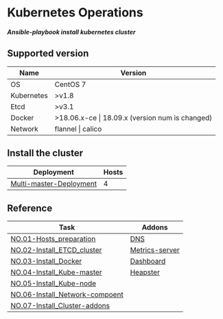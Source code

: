 # Kubernetes **Op**erations 

##### Ansible-playbook install kubernetes cluster

## Supported version

| Name       | Version                                         |
| ---------- | ----------------------------------------------- |
| OS         | CentOS 7                                        |
| Kubernetes | >v1.8                                           |
| Etcd       | >v3.1                                           |
| Docker     | >18.06.x-ce \| 18.09.x (version num is changed) |
| Network    | flannel \| calico                               |

## Install the cluster

| Deployment                                                   | Hosts |
| ------------------------------------------------------------ | ----- |
| <a href="docs/setup/00.K8S_multi-master_deployment.md">Multi-master-Deployment</a> | 4     |

## Reference

| Task                                                         | Addons                                                       |
| ------------------------------------------------------------ | ------------------------------------------------------------ |
| <a href="docs/setup/01.Hosts_environment_preparation.md">NO.01-Hosts_preparation</a> | <a href="docs/handbook/dns.md">DNS</a>                       |
| <a href="docs/setup/02.Install_ETCD_cluster.md">NO.02-Install_ETCD_cluster</a> | <a href="docs/handbook/metrics-server.md">Metrics-server</a> |
| <a href="docs/setup/03.Install_Docker.md">NO.03-Install_Docker</a> | <a href="docs/handbook/dashboard.md">Dashboard</a>           |
| <a href="docs/setup/04.Install_Kube-master.md">NO.04-Install_Kube-master</a> | <a href="docs/handbook/heapster.md">Heapster</a>             |
| <a href="docs/setup/05.Install_Kube-node.md">NO.05-Install_Kube-node</a> |                                                              |
| <a href="docs/setup/06.Install_Network-Component.md">NO.06-Install_Network-compoent</a> |                                                              |
| <a href="docs/setup/07.Install_Cluster-Addons.md">NO.07-Install_Cluster-addons</a> |                                                              |

